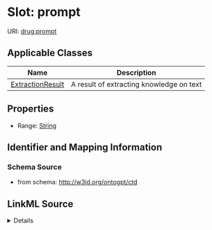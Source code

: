 # Slot: prompt

URI: [drug:prompt](http://w3id.org/ontogpt/drug/prompt)



<!-- no inheritance hierarchy -->




## Applicable Classes

| Name | Description |
| --- | --- |
[ExtractionResult](ExtractionResult.md) | A result of extracting knowledge on text






## Properties

* Range: [String](String.md)







## Identifier and Mapping Information







### Schema Source


* from schema: http://w3id.org/ontogpt/ctd




## LinkML Source

<details>
```yaml
name: prompt
from_schema: http://w3id.org/ontogpt/ctd
rank: 1000
alias: prompt
owner: ExtractionResult
domain_of:
- ExtractionResult
range: string

```
</details>